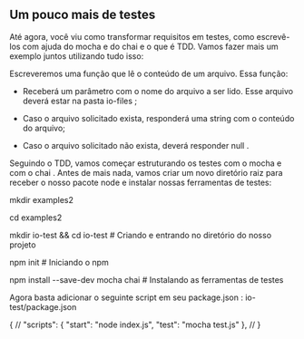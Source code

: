 ## Um pouco mais de testes

Até agora, você viu como transformar requisitos em testes, como escrevê-los com ajuda do mocha e do chai e o que é TDD. Vamos fazer mais um exemplo juntos utilizando tudo isso:

Escreveremos uma função que lê o conteúdo de um arquivo. Essa função:

- Receberá um parâmetro com o nome do arquivo a ser lido. Esse arquivo deverá estar na pasta io-files ;

- Caso o arquivo solicitado exista, responderá uma string com o conteúdo do arquivo;

- Caso o arquivo solicitado não exista, deverá responder null .

Seguindo o TDD, vamos começar estruturando os testes com o mocha e com o chai . Antes de mais nada, vamos criar um novo diretório raiz para receber o nosso pacote node e instalar nossas ferramentas de testes:

mkdir examples2

cd examples2

mkdir io-test && cd io-test # Criando e entrando no diretório do nosso projeto

npm init # Iniciando o npm

npm install --save-dev mocha chai # Instalando as ferramentas de testes

Agora basta adicionar o seguinte script em seu package.json :
io-test/package.json


{
  //
  "scripts": {
    "start": "node index.js",
    "test": "mocha test.js"
  },
  //
}